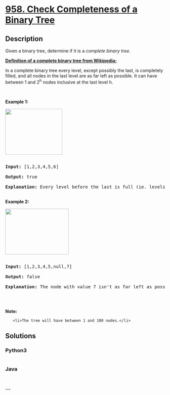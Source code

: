 # [958. Check Completeness of a Binary Tree](https://leetcode.com/problems/check-completeness-of-a-binary-tree)

## Description
<p>Given a binary tree, determine if it is a <em>complete binary tree</em>.</p>

<p><u><b>Definition of a complete binary tree from <a href="http://en.wikipedia.org/wiki/Binary_tree#Types_of_binary_trees" target="_blank">Wikipedia</a>:</b></u><br />
In a complete binary tree every level, except possibly the last, is completely filled, and all nodes in the last level are as far left as possible. It can have between 1 and 2<sup>h</sup> nodes inclusive at the last level h.</p>

<p>&nbsp;</p>

<p><strong>Example 1:</strong></p>

<p><strong><img alt="" src="https://assets.leetcode.com/uploads/2018/12/15/complete-binary-tree-1.png" style="width: 180px; height: 145px;" /></strong></p>

<pre>
<strong>Input: </strong><span id="example-input-1-1">[1,2,3,4,5,6]</span>
<strong>Output: </strong><span id="example-output-1">true</span>
<span><strong>Explanation: </strong></span>Every level before the last is full (ie. levels with node-values {1} and {2, 3}), and all nodes in the last level ({4, 5, 6}) are as far left as possible.
</pre>

<div>
<p><strong>Example 2:</strong></p>

<p><strong><img alt="" src="https://assets.leetcode.com/uploads/2018/12/15/complete-binary-tree-2.png" style="width: 200px; height: 145px;" /></strong></p>

<pre>
<strong>Input: </strong><span id="example-input-2-1">[1,2,3,4,5,null,7]</span>
<strong>Output: </strong><span id="example-output-2">false</span>
<strong>Explanation: </strong>The node with value 7 isn&#39;t as far left as possible.<span>
</span></pre>

<div>&nbsp;</div>
</div>

<p><strong>Note:</strong></p>

<ol>
	<li>The tree will have between 1 and 100 nodes.</li>
</ol>



## Solutions


### Python3

```python

```

### Java

```java

```

### ...
```

```
